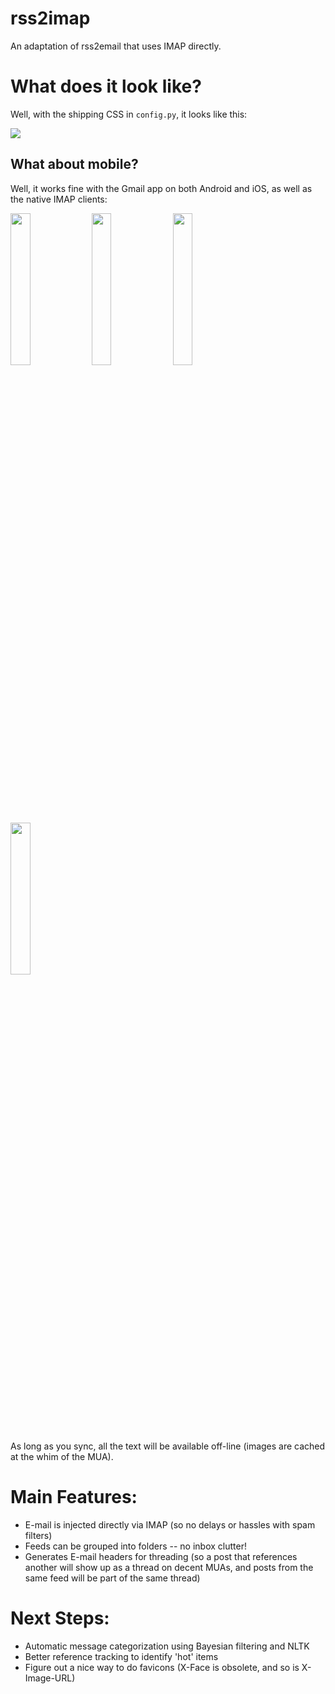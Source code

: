 rss2imap
========

An adaptation of rss2email that uses IMAP directly.

# What does it look like?

Well, with the shipping CSS in `config.py`, it looks like this:

<img src="https://raw.github.com/rcarmo/rss2email/screenshots/mail.app.1.jpg" style="max-width: 100%; height: auto;">

## What about mobile?

Well, it works fine with the Gmail app on both Android and iOS, as well as the native IMAP clients:

<img src="https://raw.github.com/rcarmo/rss2email/screenshots/gmail.ios.1.jpg" width="25%"> <img src="https://raw.github.com/rcarmo/rss2email/screenshots/mail.ios.1.jpg" width="25%"> <img src="https://raw.github.com/rcarmo/rss2email/screenshots/gmail.android.1.jpg" width="25%"> <img src="https://raw.github.com/rcarmo/rss2email/screenshots/mail.android.1.jpg" width="25%">

As long as you sync, all the text will be available off-line (images are cached at the whim of the MUA).

# Main Features:

* E-mail is injected directly via IMAP (so no delays or hassles with spam filters)
* Feeds can be grouped into folders -- no inbox clutter!
* Generates E-mail headers for threading (so a post that references another will show up as a thread on decent MUAs, and posts from the same feed will be part of the same thread)

# Next Steps:

* Automatic message categorization using Bayesian filtering and NLTK
* Better reference tracking to identify 'hot' items
* Figure out a nice way to do favicons (X-Face is obsolete, and so is X-Image-URL)
